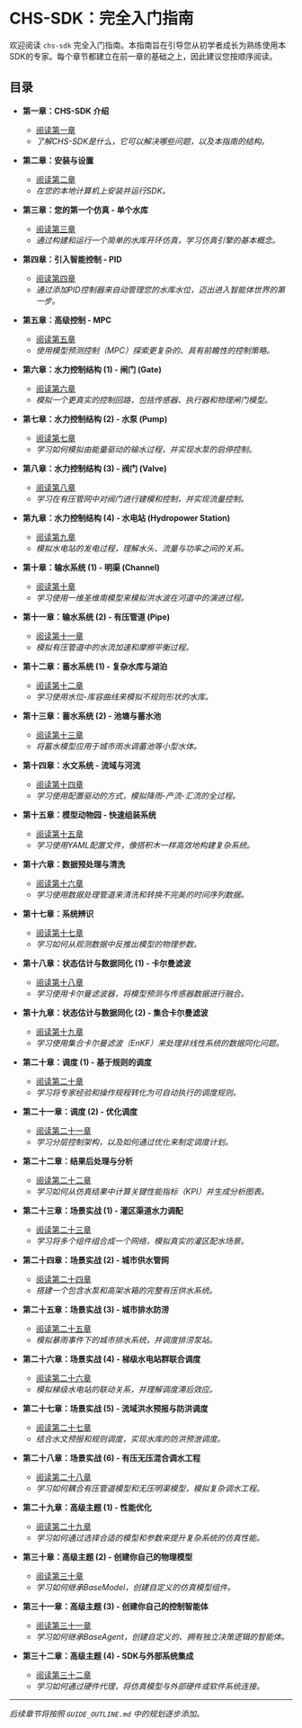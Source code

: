 # CHS-SDK：完全入门指南

欢迎阅读 `chs-sdk` 完全入门指南。本指南旨在引导您从初学者成长为熟练使用本SDK的专家。每个章节都建立在前一章的基础之上，因此建议您按顺序阅读。

## 目录

*   **第一章：CHS-SDK 介绍**
    *   [阅读第一章](./01-Introduction.md)
    *   *了解CHS-SDK是什么，它可以解决哪些问题，以及本指南的结构。*

*   **第二章：安装与设置**
    *   [阅读第二章](./02-Installation-and-Setup.md)
    *   *在您的本地计算机上安装并运行SDK。*

*   **第三章：您的第一个仿真 - 单个水库**
    *   [阅读第三章](./03-Core-Concepts-Simulation.md)
    *   *通过构建和运行一个简单的水库开环仿真，学习仿真引擎的基本概念。*

*   **第四章：引入智能控制 - PID**
    *   [阅读第四章](./04-Intelligent-Control-PID.md)
    *   *通过添加PID控制器来自动管理您的水库水位，迈出进入智能体世界的第一步。*

*   **第五章：高级控制 - MPC**
    *   [阅读第五章](./05-Advanced-Control-MPC.md)
    *   *使用模型预测控制（MPC）探索更复杂的、具有前瞻性的控制策略。*

*   **第六章：水力控制结构 (1) - 闸门 (Gate)**
    *   [阅读第六章](./06-Gates.md)
    *   *模拟一个更真实的控制回路，包括传感器、执行器和物理闸门模型。*

*   **第七章：水力控制结构 (2) - 水泵 (Pump)**
    *   [阅读第七章](./07-Pumps.md)
    *   *学习如何模拟由能量驱动的输水过程，并实现水泵的启停控制。*

*   **第八章：水力控制结构 (3) - 阀门 (Valve)**
    *   [阅读第八章](./08-Valves.md)
    *   *学习在有压管网中对阀门进行建模和控制，并实现流量控制。*

*   **第九章：水力控制结构 (4) - 水电站 (Hydropower Station)**
    *   [阅读第九章](./09-Hydropower.md)
    *   *模拟水电站的发电过程，理解水头、流量与功率之间的关系。*

*   **第十章：输水系统 (1) - 明渠 (Channel)**
    *   [阅读第十章](./10-Channels.md)
    *   *学习使用一维圣维南模型来模拟洪水波在河道中的演进过程。*

*   **第十一章：输水系统 (2) - 有压管道 (Pipe)**
    *   [阅读第十一章](./11-Pipes.md)
    *   *模拟有压管道中的水流加速和摩擦平衡过程。*

*   **第十二章：蓄水系统 (1) - 复杂水库与湖泊**
    *   [阅读第十二章](./12-Reservoirs-Advanced.md)
    *   *学习使用水位-库容曲线来模拟不规则形状的水库。*

*   **第十三章：蓄水系统 (2) - 池塘与蓄水池**
    *   [阅读第十三章](./13-Ponds-Tanks.md)
    *   *将蓄水模型应用于城市雨水调蓄池等小型水体。*

*   **第十四章：水文系统 - 流域与河流**
    *   [阅读第十四章](./14-Hydrology.md)
    *   *学习使用配置驱动的方式，模拟降雨-产流-汇流的全过程。*

*   **第十五章：模型动物园 - 快速组装系统**
    *   [阅读第十五章](./15-Model-Zoo.md)
    *   *学习使用YAML配置文件，像搭积木一样高效地构建复杂系统。*

*   **第十六章：数据预处理与清洗**
    *   [阅读第十六章](./16-Data-Preprocessing.md)
    *   *学习使用数据处理管道来清洗和转换不完美的时间序列数据。*

*   **第十七章：系统辨识**
    *   [阅读第十七章](./17-System-Identification.md)
    *   *学习如何从观测数据中反推出模型的物理参数。*

*   **第十八章：状态估计与数据同化 (1) - 卡尔曼滤波**
    *   [阅读第十八章](./18-Kalman-Filter.md)
    *   *学习使用卡尔曼滤波器，将模型预测与传感器数据进行融合。*

*   **第十九章：状态估计与数据同化 (2) - 集合卡尔曼滤波**
    *   [阅读第十九章](./19-Ensemble-Kalman-Filter.md)
    *   *学习使用集合卡尔曼滤波（EnKF）来处理非线性系统的数据同化问题。*

*   **第二十章：调度 (1) - 基于规则的调度**
    *   [阅读第二十章](./20-Rule-Based-Dispatch.md)
    *   *学习将专家经验和操作规程转化为可自动执行的调度规则。*

*   **第二十一章：调度 (2) - 优化调度**
    *   [阅读第二十一章](./21-Optimization-Dispatch.md)
    *   *学习分层控制架构，以及如何通过优化来制定调度计划。*

*   **第二十二章：结果后处理与分析**
    *   [阅读第二十二章](./22-Results-Analysis.md)
    *   *学习如何从仿真结果中计算关键性能指标（KPI）并生成分析图表。*

*   **第二十三章：场景实战 (1) - 灌区渠道水力调配**
    *   [阅读第二十三章](./23-Irrigation-System.md)
    *   *学习将多个组件组合成一个网络，模拟真实的灌区配水场景。*

*   **第二十四章：场景实战 (2) - 城市供水管网**
    *   [阅读第二十四章](./24-Water-Supply-Network.md)
    *   *搭建一个包含水泵和高架水箱的完整有压供水系统。*

*   **第二十五章：场景实战 (3) - 城市排水防涝**
    *   [阅读第二十五章](./25-Urban-Drainage.md)
    *   *模拟暴雨事件下的城市排水系统，并调度排涝泵站。*

*   **第二十六章：场景实战 (4) - 梯级水电站群联合调度**
    *   [阅读第二十六章](./26-Cascade-Hydropower.md)
    *   *模拟梯级水电站的联动关系，并理解调度滞后效应。*

*   **第二十七章：场景实战 (5) - 流域洪水预报与防洪调度**
    *   [阅读第二十七章](./27-Flood-Control.md)
    *   *结合水文预报和规则调度，实现水库的防洪预泄调度。*

*   **第二十八章：场景实战 (6) - 有压无压混合调水工程**
    *   [阅读第二十八章](./28-Hybrid-System.md)
    *   *学习如何耦合有压管道模型和无压明渠模型，模拟复杂调水工程。*

*   **第二十九章：高级主题 (1) - 性能优化**
    *   [阅读第二十九章](./29-Performance-Optimization.md)
    *   *学习如何通过选择合适的模型和参数来提升复杂系统的仿真性能。*

*   **第三十章：高级主题 (2) - 创建你自己的物理模型**
    *   [阅读第三十章](./30-Custom-Models.md)
    *   *学习如何继承BaseModel，创建自定义的仿真模型组件。*

*   **第三十一章：高级主题 (3) - 创建你自己的控制智能体**
    *   [阅读第三十一章](./31-Custom-Agents.md)
    *   *学习如何继承BaseAgent，创建自定义的、拥有独立决策逻辑的智能体。*

*   **第三十二章：高级主题 (4) - SDK与外部系统集成**
    *   [阅读第三十二章](./32-Integration.md)
    *   *学习如何通过硬件代理，将仿真模型与外部硬件或软件系统连接。*

---

*后续章节将按照 `GUIDE_OUTLINE.md` 中的规划逐步添加。*
